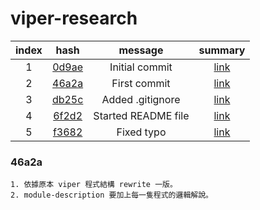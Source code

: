 # viper-research

| index |  hash |       message       | summary |
|:-----:|:-----:|:-------------------:|:-------:|
|   1   | [0d9ae](https://github.com/viper-framework/viper/tree/0d9ae) | Initial commit      | [link](https://twitter.com/xspiritualx1/status/780216200282279936?lang=zh-tw)        |
|   2   | [46a2a](https://github.com/viper-framework/viper/tree/46a2a) | First commit        | [link](https://github.com/18z/viper-trace)        |
|   3   | [db25c](https://github.com/viper-framework/viper/tree/db25c) | Added .gitignore    | [link](https://twitter.com/xspiritualx1/status/780746560250314752?lang=zh-tw)        |
|   4   | [6f2d2](https://github.com/viper-framework/viper/tree/6f2d2) | Started README file | [link](https://twitter.com/xspiritualx1/status/780747627080011776?lang=zh-tw)        |
|   5   | [f3682](https://github.com/viper-framework/viper/tree/f3682) | Fixed typo          | [link](https://twitter.com/xspiritualx1/status/780748527630553089?lang=zh-tw)        |

### 46a2a

    1. 依據原本 viper 程式結構 rewrite 一版。
    2. module-description 要加上每一隻程式的邏輯解說。
